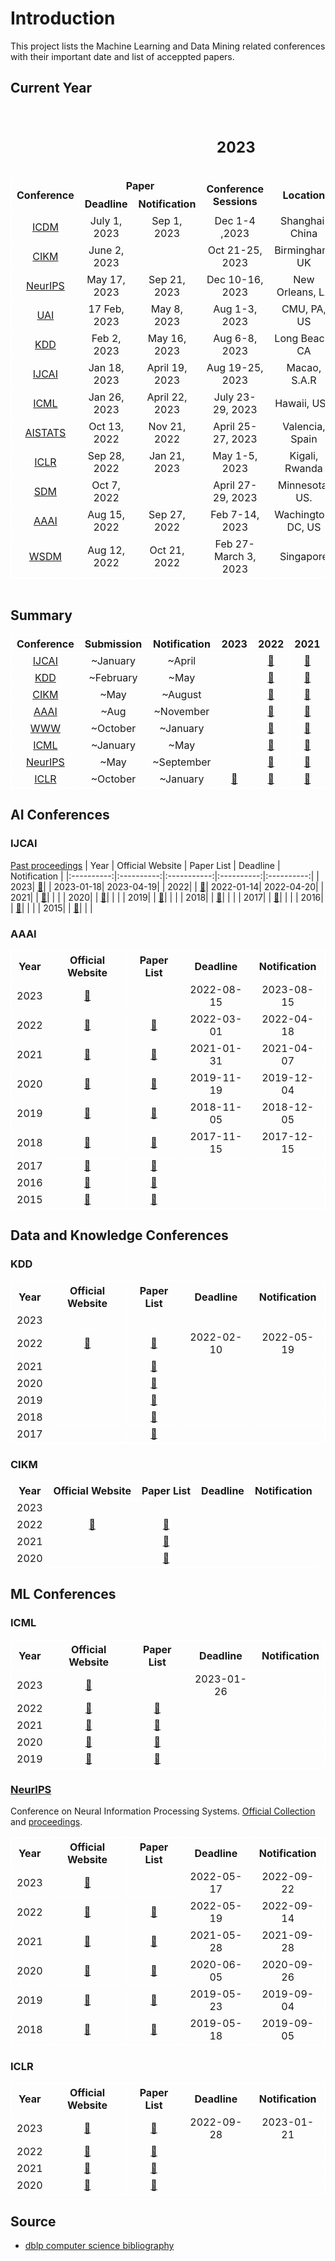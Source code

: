 
<style>

table, td {
  border: 1px solid white;
  text-align: center; 
    vertical-align: middle;
}

th {
  border: 1.5px solid white;
  text-align: center; 
    vertical-align: middle;
}

table {
    margin-left: auto;
    margin-right: auto;
}

tr.strikeout td:before {
    content: " ";
    position: absolute;
    top: 50%;
    left: 0;
    border-bottom: 1px solid #111;
    width: 100%;
}

.strikethrough {
  background: repeating-linear-gradient(
    180deg,
    white 0%,
    black 10%
  );
  background-size: 95% 1px;
  background-position: center;
  background-repeat: no-repeat;
}

/* https://www.w3schools.com/Tags/ref_colornames.asp */
</style>

# Introduction

This project lists the Machine Learning and Data Mining related conferences with their important date and list of acceppted papers.

## Current Year

<div style="overflow-x:auto;">
<table>
<caption> <h2> 2023 </h2</caption>
<thead>

<tr>
<th rowspan="2">Conference</th>
<th colspan="2"> Paper </th> 
<th rowspan="2">Conference Sessions</th>
<th rowspan="2">Location</th>
<th colspan="2">Workshop Paper</th>
</tr>

<tr>
<th>Deadline</th><th>Notification</th><th>Deadline</th><th>Notification</th>
</tr>
</thead>

<tbody>

<tr>
<td><a href="https://www.cloud-conf.net/icdm2023/"> ICDM</td><td>July 1, 2023</td><td>Sep 1, 2023</td><td>Dec 1-4 ,2023</td><td>Shanghai, China</td><td>Sep 3, 2023</td><td>Sep 24, 2023</td>
</tr>

<tr>
<td><a href="https://cikm2023.github.io/">CIKM</td><td>June 2, 2023</td><td></td><td>Oct 21-25, 2023</td><td>Birmingham, UK</td><td></td><td></td>
</tr>

<tr>
<td><a href="https://neurips.cc/Conferences/2023"> NeurIPS</td> 
<td>May 17, 2023</td><td>Sep 21, 2023</td><td>Dec 10-16, 2023</td><td>New Orleans, LA </td><td></td><td></td>
</tr>

<tr>
<td><a href="https://www.auai.org/uai2023/">UAI</td><td>17 Feb, 2023</td><td>May 8, 2023</td><td>Aug 1-3, 2023</td><td>CMU, PA, US</td><td>May 22, 2023</td><td>June 30, 2023</td>
</tr>

<tr>
<td><a href="https://kdd.org/kdd2023/">KDD</td><td>Feb 2, 2023</td><td>May 16, 2023</td><td>Aug 6-8, 2023</td><td>Long Beach, CA</td><td>May 26, 2023</td><td>June 13, 2023</td>
</tr>

<tr>
<td><a href="https://ijcai-23.org/">IJCAI</td><td>Jan 18, 2023</td><td>April 19, 2023</td><td>Aug 19-25, 2023</td><td>Macao, S.A.R</td><td>May 10, 2023</td><td>May 31, 2023</td>
</tr>

<tr class="strikethrough">
<td><a href="https://icml.cc/Conferences/2023/"> ICML</td><td>Jan 26, 2023</td><td>April 22, 2023</td><td>July 23-29, 2023</td><td>Hawaii, USA</td><td>Feb 16, 2023</td><td>March 16, 2023</td>
</tr>

<tr class="strikethrough">
<td><a href="http://aistats.org/aistats2023/">AISTATS</td><td>Oct 13, 2022</td><td>Nov 21, 2022</td><td>April 25-27, 2023</td><td>Valencia, Spain</td><td></td><td></td>
</tr>

<tr class="strikethrough">
<td><a href="https://iclr.cc/Conferences/2023">ICLR</td><td>Sep 28, 2022</td><td>Jan 21, 2023</td><td>May 1-5, 2023</td><td>Kigali, Rwanda</td><td>Feb 3, 2023</td><td>March 4, 2023</td>
</tr>

<tr class="strikethrough">
<td><a href="https://www.siam.org/conferences/cm/conference/sdm23">SDM</td><td>Oct 7, 2022</td><td></td><td>April 27-29, 2023</td><td>Minnesota, US.</td><td></td><td></td>
</tr>

<tr class="strikethrough">
<td><a href="https://aaai-23.aaai.org/">AAAI</td><td>Aug 15, 2022</td><td>Sep 27, 2022</td><td>Feb 7-14, 2023</td><td>Wachington, DC, US</td><td>Sep 23, 2022</td><td>Nov 18, 2022</td>
</tr>

<tr class="strikethrough">
<td><a href="https://www.wsdm-conference.org/2023/">WSDM</td><td>Aug 12, 2022</td><td>Oct 21, 2022</td><td>Feb 27- March 3, 2023</td><td>Singapore</td><td>Jan 15, 2023</td><td>Feb 1, 2023</td>
</tr>

</tbody>

</table>
</div>

## Summary

<div align="center">

| Conference | Submission | Notification | 2023 | 2022 | 2021 | 2020 | 2019 |
| ---------- | ---------- | ------------ | ---- | ---- | ---- | ---- | ---- |
| [IJCAI](https://www.ijcai.org/) | ~January | ~April |   | [🔗](https://ijcai-22.org/main-track-accepted-papers/) | [🔗](https://ijcai-21.org/program-main-track/) | [🔗](http://static.ijcai.org/2020-accepted_papers.html) | [🔗](https://www.ijcai19.org/accepted-papers.html) | 
| [KDD](https://www.kdd.org/) | ~February | ~May |   | [🔗](https://kdd.org/kdd2022/paperRT.html) | [🔗](https://www.kdd.org/kdd2021/accepted-papers) | [🔗](https://www.kdd.org/kdd2020/accepted-papers) | [🔗](https://www.kdd.org/kdd2019/accepted-papers) | 
| [CIKM](http://www.cikmconference.org/) | ~May | ~August |   | [🔗](https://www.cikm2022.org/papers-posters) | [🔗](https://www.cikm2021.org/accepted-papers) | [🔗](https://www.cikm2020.org/index.html@p=1073.html) |   | 
| [AAAI](https://aaai.org/) | ~Aug | ~November |   | [🔗](https://dblp.org/db/conf/aaai/aaai2022.html) | [🔗](https://dblp.org/db/conf/aaai/aaai2021.html) | [🔗](https://dblp.org/db/conf/aaai/aaai2020.html) | [🔗](https://dblp.org/db/conf/aaai/aaai2019.html) | 
| [WWW](https://dl.acm.org/conference/www) | ~October | ~January |   | [🔗](https://www2022.thewebconf.org/accepted-papers/) | [🔗](https://www2021.thewebconf.org/program/papers/) | [🔗](https://dl.acm.org/doi/proceedings/10.1145/3366423) | [🔗](https://www2019.thewebconf.org/accepted-papers) | 
| [ICML](https://icml.cc/) | ~January | ~May |   | [🔗](https://icml.cc/Conferences/2022/Schedule) | [🔗](https://icml.cc/Conferences/2021/Schedule) | [🔗](https://icml.cc/Conferences/2020/Schedule) | [🔗](https://icml.cc/Conferences/2019/Schedule) | 
| [NeurIPS](https://neurips.cc/) | ~May | ~September |   | [🔗](https://papers.nips.cc/paper/2022) | [🔗](https://papers.nips.cc/paper/2021) | [🔗](https://papers.nips.cc/paper/2020) | [🔗](https://papers.nips.cc/paper/2019) | 
| [ICLR](https://iclr.cc/) | ~October | ~January | [🔗](https://openreview.net/group?id=ICLR.cc/2023/Conference) | [🔗](https://openreview.net/group?id=ICLR.cc/2022/Conference) | [🔗](https://openreview.net/group?id=ICLR.cc/2021/Conference) | [🔗](https://openreview.net/group?id=ICLR.cc/2020/Conference) | [🔗](https://openreview.net/group?id=ICLR.cc/2019/Conference)  | 

</div>

## AI Conferences

### IJCAI
[Past proceedings](https://www.ijcai.org/past_proceedings)
| Year | Official Website |  Paper List | Deadline | Notification |
|:----------:|:----------:|:-----------:|:----------:|:----------:|
| 2023| [🔗](https://ijcai-23.org/)|  | 2023-01-18| 2023-04-19|
| 2022|  | [🔗](https://ijcai-22.org/main-track-accepted-papers/)| 2022-01-14| 2022-04-20|
| 2021|  | [🔗](https://ijcai-21.org/program-main-track/)| | |
| 2020|  | [🔗](http://static.ijcai.org/2020-accepted_papers.html)| | |
| 2019|  | [🔗](https://www.ijcai19.org/accepted-papers.html)| | |
| 2018|  | [🔗](https://www.ijcai-18.org/accepted-papers/index.html)| | |
| 2017|  | [🔗](https://ijcai-17.org/accepted-papers.html)| | |
| 2016|  | [🔗](https://www.ijcai.org/proceedings/2016)| | |
| 2015|  | [🔗](https://www.ijcai.org/Proceedings/2015)| | |


### AAAI
| Year | Official Website |  Paper List | Deadline | Notification |
|:----------:|:----------:|:-----------:|:----------:|:----------:|
| 2023| [🔗](https://aaai.org/Conferences/AAAI-23/)|  | 2022-08-15| 2023-08-15|
| 2022| [🔗](https://www.aies-conference.com/2022/) | [🔗](https://dblp.org/db/conf/aaai/aaai2022.html)| 2022-03-01| 2022-04-18 |
| 2021| [🔗](https://www.aies-conference.com/2021/) | [🔗](https://dblp.org/db/conf/aaai/aaai2021.html)| 2021-01-31 | 2021-04-07 |
| 2020| [🔗](https://www.aies-conference.com/2020/) | [🔗](https://dblp.org/db/conf/aaai/aaai2020.html)| 2019-11-19| 2019-12-04 |
| 2019| [🔗](https://www.aies-conference.com/2019/) | [🔗](https://dblp.org/db/conf/aaai/aaai2019.html)| 2018-11-05 | 2018-12-05 |
| 2018| [🔗](https://www.aies-conference.com/2018/) | [🔗](https://dblp.org/db/conf/aaai/aaai2018.html)| 2017-11-15 | 2017-12-15 |
| 2017| [🔗](https://aaai.org/conference/aaai/aaai17/) | [🔗](https://dblp.org/db/conf/aaai/aaai2017.html)| | |
| 2016| [🔗](https://aaai.org/conference/aaai/aaai16/) | [🔗](https://dblp.org/db/conf/aaai/aaai2016.html)| | |
| 2015| [🔗](https://aaai.org/conference/aaai/aaai15/) | [🔗](https://dblp.org/db/conf/aaai/aaai2015.html)| | |


## Data and Knowledge Conferences
### KDD
| Year | Official Website |  Paper List | Deadline | Notification |
|:----------:|:----------:|:-----------:|:----------:|:----------:|
| 2023|  |  | | |
| 2022| [🔗](https://kdd.org/kdd2022/index.html)| [🔗](https://kdd.org/kdd2022/paperRT.html)| 2022-02-10| 2022-05-19|
| 2021|  | [🔗](https://www.kdd.org/kdd2021/accepted-papers)| | |
| 2020|  | [🔗](https://www.kdd.org/kdd2020/accepted-papers)| | |
| 2019|  | [🔗](https://www.kdd.org/kdd2019/accepted-papers)| | |
| 2018|  | [🔗](https://www.kdd.org/kdd2018/accepted-papers)| | |
| 2017|  | [🔗](https://www.kdd.org/kdd2017/accepted-papers)| | |


### CIKM
| Year | Official Website |  Paper List | Deadline | Notification |
|:----------:|:----------:|:-----------:|:----------:|:----------:|
| 2023|  |  | | |
| 2022| [🔗](https://www.cikm2022.org/)| [🔗](https://www.cikm2022.org/papers-posters)| | |
| 2021|  | [🔗](https://www.cikm2021.org/accepted-papers)| | |
| 2020|  | [🔗](https://www.cikm2020.org/index.html@p=1073.html)| | |


<!-- ### WWW

| Year | Official Website |  Paper List | Deadline | Notification |
|:----------:|:----------:|:-----------:|:----------:|:----------:|
| 2023| [🔗](https://www2023.thewebconf.org/)|  | 2022-10-13| 2023-01-25|
| 2022|  | [🔗](https://www2022.thewebconf.org/accepted-papers/)| 2021-10-21| 2022-01-13|
| 2021|  | [🔗](https://www2021.thewebconf.org/program/papers/)| | |
| 2020|  | [🔗](https://dl.acm.org/doi/proceedings/10.1145/3366423)| | |
| 2019|  | [🔗](https://www2019.thewebconf.org/accepted-papers)| | |
| 2018|  | [🔗](https://dl.acm.org/doi/proceedings/10.5555/3178876)| | |
| 2017|  | [🔗](https://dl.acm.org/doi/proceedings/10.1145/3308558)| | | -->

## ML Conferences

### ICML
| Year | Official Website |  Paper List | Deadline | Notification |
|:----------:|:----------:|:-----------:|:----------:|:----------:|
| 2023| [🔗](https://icml.cc/Conferences/2023)|  | 2023-01-26| |
| 2022| [🔗](https://icml.cc/Conferences/2022)| [🔗](https://icml.cc/Conferences/2022/Schedule)| | |
| 2021| [🔗](https://icml.cc/Conferences/2021)| [🔗](https://icml.cc/Conferences/2021/Schedule)| | |
| 2020| [🔗](https://icml.cc/Conferences/2020)| [🔗](https://icml.cc/Conferences/2020/Schedule)| | |
| 2019| [🔗](https://icml.cc/Conferences/2019)| [🔗](https://icml.cc/Conferences/2019/Schedule)| | |


### [NeurIPS](https://neurips.cc/)
Conference on Neural Information Processing Systems. 
[Official Collection](https://papers.nips.cc/) and [proceedings](https://proceedings.neurips.cc/).

| Year | Official Website |  Paper List | Deadline | Notification |
|:----------:|:----------:|:-----------:|:----------:|:----------:|
| 2023|  [🔗](https://neurips.cc/Conferences/2023) | | 2022-05-17 | 2022-09-22 |
| 2022| [🔗](https://nips.cc/Conferences/2022)| [🔗](https://nips.cc/Conferences/2022/Schedule)| 2022-05-19| 2022-09-14|
| 2021| [🔗](https://neurips.cc/Conferences/2021) | [🔗](https://papers.nips.cc/paper/2021)| 2021-05-28 | 2021-09-28 |
| 2020| [🔗](https://neurips.cc/Conferences/2020) | [🔗](https://papers.nips.cc/paper/2020)| 2020-06-05 | 2020-09-26 |
| 2019| [🔗](https://neurips.cc/Conferences/2019) | [🔗](https://papers.nips.cc/paper/2019)| 2019-05-23 | 2019-09-04|
| 2018| [🔗](https://neurips.cc/Conferences/2018) | [🔗](https://papers.nips.cc/paper/2018)| 2019-05-18 | 2019-09-05 |


### ICLR
| Year | Official Website |  Paper List | Deadline | Notification |
|:----------:|:----------:|:-----------:|:----------:|:----------:|
| 2023| [🔗](https://iclr.cc/Conferences/2023)| [🔗](https://openreview.net/group?id=ICLR.cc/2020/Conference)| 2022-09-28| 2023-01-21|
| 2022| [🔗](https://iclr.cc/Conferences/2022)| [🔗](https://openreview.net/group?id=ICLR.cc/2020/Conference)| | |
| 2021| [🔗](https://iclr.cc/Conferences/2021)| [🔗](https://openreview.net/group?id=ICLR.cc/2020/Conference)| | |
| 2020| [🔗](https://iclr.cc/Conferences/2020)| [🔗](https://openreview.net/group?id=ICLR.cc/2020/Conference)| | |


## Source
* [dblp computer science bibliography ](https://dblp.uni-trier.de/)